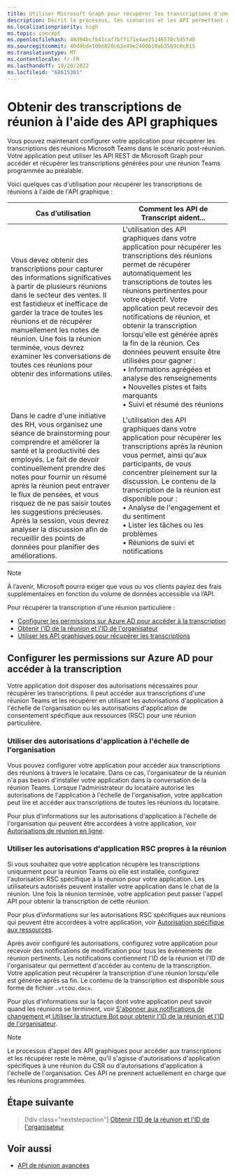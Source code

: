 ```yaml
---
title: Utiliser Microsoft Graph pour récupérer les transcriptions d'une réunion Teams
description: Décrit le processus, les scénarios et les API permettant de récupérer les transcriptions dans le scénario post-réunion.
ms.localizationpriority: high
ms.topic: concept
ms.openlocfilehash: 48d94bcfb41caf7bff171e4ae25146578c5d5fd8
ms.sourcegitcommit: 40d4bde10b6820c62e49e2400b10ab3569c8c815
ms.translationtype: MT
ms.contentlocale: fr-FR
ms.lasthandoff: 10/20/2022
ms.locfileid: "68615301"
---
```

# <a name="get-meeting-transcripts-using-graph-apis"></a>Obtenir des transcriptions de réunion à l'aide des API graphiques

Vous pouvez maintenant configurer votre application pour récupérer les transcriptions des réunions Microsoft Teams dans le scénario post-réunion. Votre application peut utiliser les API REST de Microsoft Graph pour accéder et récupérer les transcriptions générées pour une réunion Teams programmée au préalable.

Voici quelques cas d'utilisation pour récupérer les transcriptions de réunions à l'aide de l'API graphique :

| Cas d’utilisation | Comment les API de Transcript aident... |
| --- | --- |
| Vous devez obtenir des transcriptions pour capturer des informations significatives à partir de plusieurs réunions dans le secteur des ventes. Il est fastidieux et inefficace de garder la trace de toutes les réunions et de récupérer manuellement les notes de réunion. Une fois la réunion terminée, vous devrez examiner les conversations de toutes ces réunions pour obtenir des informations utiles. | L'utilisation des API graphiques dans votre application pour récupérer les transcriptions des réunions permet de récupérer automatiquement les transcriptions de toutes les réunions pertinentes pour votre objectif. Votre application peut recevoir des notifications de réunion, et obtenir la transcription lorsqu'elle est générée après la fin de la réunion. Ces données peuvent ensuite être utilisées pour gagner : <br> • Informations agrégées et analyse des renseignements <br> • Nouvelles pistes et faits marquants <br> • Suivi et résumé des réunions |
| Dans le cadre d'une initiative des RH, vous organisez une séance de brainstorming pour comprendre et améliorer la santé et la productivité des employés. Le fait de devoir continuellement prendre des notes pour fournir un résumé après la réunion peut entraver le flux de pensées, et vous risquez de ne pas saisir toutes les suggestions précieuses. Après la session, vous devrez analyser la discussion afin de recueillir des points de données pour planifier des améliorations. | L'utilisation des API graphiques dans votre application pour récupérer les transcriptions après la réunion vous permet, ainsi qu'aux participants, de vous concentrer pleinement sur la discussion. Le contenu de la transcription de la réunion est disponible pour : <br> • Analyse de l'engagement et du sentiment <br> • Lister les tâches ou les problèmes <br> • Réunions de suivi et notifications |

> [!NOTE]
> À l’avenir, Microsoft pourra exiger que vous ou vos clients payiez des frais supplémentaires en fonction du volume de données accessible via l’API.

Pour récupérer la transcription d'une réunion particulière :

- [Configurer les permissions sur Azure AD pour accéder à la transcription](#configure-permissions-on-azure-ad-to-access-transcript)
- [Obtenir l'ID de la réunion et l'ID de l'organisateur](fetch-id.md)
- [Utiliser les API graphiques pour récupérer les transcriptions](/graph/api/resources/calltranscript)

## <a name="configure-permissions-on-azure-ad-to-access-transcript"></a>Configurer les permissions sur Azure AD pour accéder à la transcription

Votre application doit disposer des autorisations nécessaires pour récupérer les transcriptions. Il peut accéder aux transcriptions d'une réunion Teams et les récupérer en utilisant les autorisations d'application à l'échelle de l'organisation ou les autorisations d'application de consentement spécifique aux ressources (RSC) pour une réunion particulière.

### <a name="use-organization-wide-application-permissions"></a>Utiliser des autorisations d'application à l'échelle de l'organisation

Vous pouvez configurer votre application pour accéder aux transcriptions des réunions à travers le locataire. Dans ce cas, l'organisateur de la réunion n'a pas besoin d'installer votre application dans la conversation de la réunion Teams. Lorsque l'administrateur du locataire autorise les autorisations de l'application à l'échelle de l'organisation, votre application peut lire et accéder aux transcriptions de toutes les réunions du locataire.

Pour plus d'informations sur les autorisations d'application à l'échelle de l'organisation qui peuvent être accordées à votre application, voir [Autorisations de réunion en ligne](/graph/permissions-reference#online-meetings-permissions).

### <a name="use-meeting-specific-rsc-application-permissions"></a>Utiliser les autorisations d'application RSC propres à la réunion

Si vous souhaitez que votre application récupère les transcriptions uniquement pour la réunion Teams où elle est installée, configurez l'autorisation RSC spécifique à la réunion pour votre application. Les utilisateurs autorisés peuvent installer votre application dans le chat de la réunion. Une fois la réunion terminée, votre application peut passer l'appel API pour obtenir la transcription de cette réunion.

Pour plus d'informations sur les autorisations RSC spécifiques aux réunions qui peuvent être accordées à votre application, voir [Autorisation spécifique aux ressources](../rsc/resource-specific-consent.md#resource-specific-permissions-for-a-chat).

Après avoir configuré les autorisations, configurez votre application pour recevoir des notifications de modification pour tous les événements de réunion pertinents. Les notifications contiennent l'ID de la réunion et l'ID de l'organisateur qui permettent d'accéder au contenu de la transcription. Votre application peut récupérer la transcription d'une réunion lorsqu'elle est générée après sa fin. Le contenu de la transcription est disponible sous forme de fichier `.vtt`ou`.docx`.

Pour plus d'informations sur la façon dont votre application peut savoir quand les réunions se terminent, voir [S'abonner aux notifications de changement ](fetch-id.md#subscribe-to-change-notifications)et[ Utiliser la structure Bot pour obtenir l'ID de la réunion et l'ID de l'organisateur](fetch-id.md#use-bot-framework-to-get-meeting-id-and-organizer-id).

> [!NOTE]
> Le processus d'appel des API graphiques pour accéder aux transcriptions et les récupérer reste le même, qu'il s'agisse d'autorisations d'application spécifiques à une réunion du CSR ou d'autorisations d'application à l'échelle de l'organisation. Ces API ne prennent actuellement en charge que les réunions programmées.

## <a name="next-step"></a>Étape suivante

> [!div class="nextstepaction"]
> [Obtenir l'ID de la réunion et l'ID de l'organisateur](fetch-id.md)

## <a name="see-also"></a>Voir aussi

- [API de réunion avancées](../../apps-in-teams-meetings/meeting-apps-apis.md)
